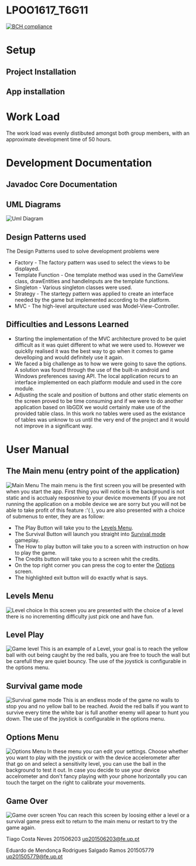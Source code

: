 # LPOO1617_T6G11

[![BCH compliance](https://bettercodehub.com/edge/badge/pigaoMIEIC/LPOO1617_T6G11?token=40eb84b251304929bb06d273f70f95b7ad264d6d)](https://bettercodehub.com/)

# Setup

## Project Installation

## App installation

# Work Load
The work load was evenly distibuted amongst both group members, with an approximate development time of 50 hours.

# Development Documentation
## Javadoc Core Documentation

## UML Diagrams
![Uml Diagram](Resources/SpaceBalls_core.png)

## Design Patterns used
The Design Patterns used to solve development problems were
* Factory - The factory pattern was used to select the views to be displayed.
* Template Function - One template method was used in the GameView class, drawEntities and handleInputs are the template functions.
* Singleton - Various singleton classes were used.
* Strategy - The startegy pattern was applied to create an interface needed by the game but implemented according to the platform.
* MVC - The high-level arquitecture used was Model-View-Controller.

## Difficulties and Lessons Learned
* Starting the implementation of the MVC architecture proved to be quiet difficult as it was quiet different to what we were used to. However we quicklly realised it was the best way to go when it comes to game develloping and would definitely use it again.
* We faced a big challenge as to how we were going to save the options. A solution was found through the use of the built-in android and Windows preferences saving API. The local application recurs to an interface implemented on each platform module and used in the core module.
* Adjusting the scale and position of buttons and other static elements on the screen proved to be time consuming and if we were to do another application based on libGDX we would certainly make use of the provided table class. In this work no tables were used as the existance of tables was unknow to us until the very end of the project and it would not improve in a significant way.


# User Manual

## The Main menu (entry point of the application)
![Main Menu](Resources/menu.PNG)
The main menu is the first screen you will be presented with when you start the app. First thing you will notice is the background is not static and is acctualy resposnive to your device movements (if you are not running the application on a mobile device we are sorry but you will not be able to take profit of this feature :'( ), you are also presented with a choice of submenus to enter, they are as follow: 
* The Play Button will take you to the [Levels Menu](https://github.com/pigaoMIEIC/LPOO1617_T6G11/blob/finalRelease/README.md#levels-menu).
* The Survival Button will launch you straight into [Survival mode](https://github.com/pigaoMIEIC/LPOO1617_T6G11/blob/finalRelease/README.md#survival-game-mode) gameplay.
* The How to play button will take you to a screen with instruction on how to play the game.
* The Credits button will take you to a screen whit the credits.
* On the top right corner you can press the cog to enter the [Options](https://github.com/pigaoMIEIC/LPOO1617_T6G11/blob/finalRelease/README.md#options-menu) screen.
* The highlighted exit button will do exactly what is says.
## Levels Menu
![Level choice](Resources/levelChoice.PNG)
In this screen you are presented with the choice of a level there is no incrementing difficulty just pick one and have fun.
## Level Play
![Game level](Resources/levelPlay.PNG)
This is an example of a Level, your goal is to reach the yellow ball with out being caught by the red balls, you are free to touch the wall but be carefull they are quiet bouncy. The use of the joystick is configurable in the options menu.
## Survival game mode
![Survival game mode](Resources/survival.PNG)
This is an endless mode of the game no walls to stop you and no yellow ball to be reached. Avoid the red balls if you want to survive every time the white bar is full another enemy will apear to hunt you down. The use of the joystick is configurable in the options menu.
## Options Menu
![Options Menu](Resources/options.PNG)
In these menu you can edit your settings. Choose whether you want to play with the joystick or with the device accelerometer after that go on and select a sensitivity level, you can use the ball in the background to test it out. In case you decide to use your device accelrometer and don't fancy playing with your phone horizontally you can touch the target on the right to calibrate your movements.
## Game Over
![Game over screen](Resources/gameover.PNG)
You can reach this screen by loosing either a level or a survival game press exit to return to the main menu or restart to try the game again.

 
 Tiago Costa Neves 201506203 up201506203@fe.up.pt
 
 Eduardo de Mendonça Rodrigues Salgado Ramos 201505779 up201505779@fe.up.pt
